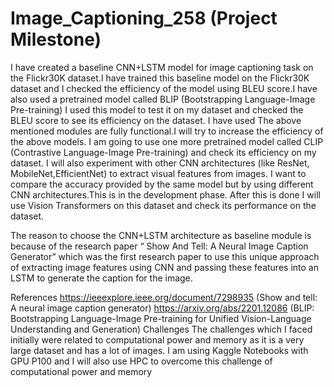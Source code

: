 # Image_Captioning_258 (Project Milestone)



I have created a baseline CNN+LSTM model for image captioning task on the Flickr30K dataset.I have trained this baseline model on the Flickr30K dataset and I checked the efficiency of the model using BLEU score.I have also used a pretrained model called BLIP (Bootstrapping Language-Image Pre-training) I used this model to test it on my dataset and checked the BLEU score to see its efficiency on the dataset. I have used The above mentioned modules are fully functional.I will try to increase the efficiency of the above models. I am going to use one more pretrained model called CLIP (Contrastive Language-Image Pre-training) and check its efficiency on my dataset. I will also experiment with other CNN architectures (like ResNet, MobileNet,EfficientNet) to extract visual features from images. I want to compare the accuracy provided by the same model but by using different CNN architectures.This is in the development phase. After this is done I will use Vision Transformers on this dataset and check its performance on the dataset.



The reason to choose the CNN+LSTM architecture as baseline module is because of the research paper “ Show And Tell: A Neural Image Caption Generator” which was the first research paper to use this unique approach of extracting image features using CNN and passing these features into an LSTM to generate the caption for the image.





References 
https://ieeexplore.ieee.org/document/7298935 (Show and tell: A neural image caption generator)
https://arxiv.org/abs/2201.12086  (BLIP: Bootstrapping Language-Image Pre-training for Unified Vision-Language Understanding and Generation)
Challenges 
The challenges which I faced initially were related to computational power and memory as it is a very large dataset and has a lot of images.
I am using Kaggle Notebooks with GPU P100 and I will also use HPC to overcome this challenge of computational power and memory
